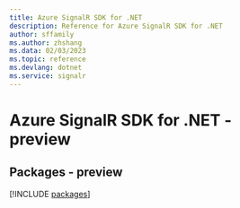 ```yaml
---
title: Azure SignalR SDK for .NET
description: Reference for Azure SignalR SDK for .NET
author: sffamily
ms.author: zhshang
ms.data: 02/03/2023
ms.topic: reference
ms.devlang: dotnet
ms.service: signalr
---
```

# Azure SignalR SDK for .NET - preview
## Packages - preview
[!INCLUDE [packages](signalr-index.md)]